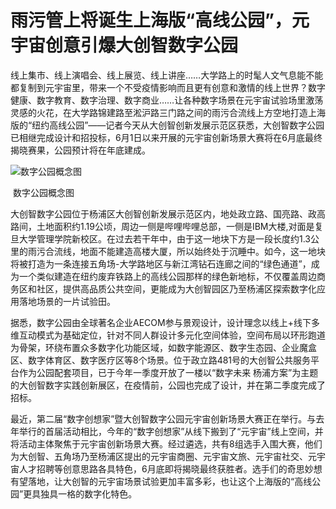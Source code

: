 # 雨污管上将诞生上海版“高线公园”，元宇宙创意引爆大创智数字公园

线上集市、线上演唱会、线上展览、线上讲座……大学路上的时髦人文气息能不能都复制到元宇宙里，带来一个不受疫情影响而且更有创意和激情的线上世界？数字健康、数字教育、数字治理、数字商业……让各种数字场景在元宇宙试验场里激荡灵感的火花，在大学路锦建路至淞沪路三门路之间的雨污合流线上方空地打造上海版的“纽约高线公园”——记者今天从大创智创新发展示范区获悉，大创智数字公园已相继完成设计和招投标，6月1日以来开展的元宇宙创新场景大赛将在6月底最终揭晓赛果，公园预计将在年底建成。

![数字公园概念图](https://pics5.baidu.com/feed/d52a2834349b033bf9d565929f9b4bd9d439bdfd.png?token=4f0538a4151f1ef3db3bdb7c93034f62)

​                                                                     数字公园概念图

大创智数字公园位于杨浦区大创智创新发展示范区内，地处政立路、国亮路、政高路间，土地面积约1.19公顷，周边一侧是哔哩哔哩总部，一侧是IBM大楼,对面是复旦大学管理学院新校区。在过去若干年中，由于这一地块下方是一段长度约1.3公里的雨污合流线，地面不能建造高楼大厦，所以始终处于沉睡中。如今，这一地块将被打造为一条连接五角场-大学路地区与新江湾钻石连廊之间的“绿色通道”，成为一个类似建造在纽约废弃铁路上的高线公园那样的绿色新地标，不仅覆盖周边商务区和社区，提供高品质公共空间，更能成为大创智园区乃至杨浦区探索数字化应用落地场景的一片试验田。

据悉，数字公园由全球著名企业AECOM参与景观设计，设计理念以线上+线下多维互动模式为基础定位，针对不同人群设计多元化空间体验，空间布局以环形跑道为骨架，环绕布置众多数字化功能区域，如数字能源区、数字生态园、企业魔盒区、数字体育区、数字医疗区等8个场景。位于政立路481号的大创智公共服务平台作为公园配套项目，已于今年一季度开放了一楼以“数字未来 杨浦方案”为主题的大创智数字实践创新展区，在疫情前，公园也完成了设计，并在第二季度完成了招标。

最近，第二届“数字创想家”暨大创智数字公园元宇宙创新场景大赛正在举行。与去年举行的首届活动相比，今年的“数字创想家”从线下搬到了“元宇宙”线上空间，并将活动主体聚焦于元宇宙创新场景大赛。经过遴选，共有8组选手入围大赛，他们为大创智、五角场乃至杨浦区提出的元宇宙商圈、元宇宙文旅、元宇宙社交、元宇宙人才招聘等创意思路各具特色，6月底即将揭晓最终获胜者。选手们的奇思妙想有望落地，让大创智的元宇宙场景试验更加丰富多彩，也让这个上海版的“高线公园”更具独具一格的数字化特色。